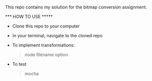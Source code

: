 This repo contains my solution for the bitmap conversion assignment.

*** HOW TO USE *****

- Clone this repo to your computer

- In your terminal, navigate to the cloned repo

- To implement transformations:

  > node filename option

- To test

  > mocha
